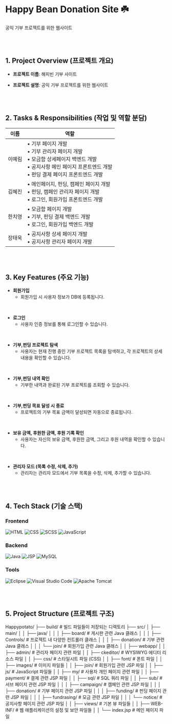 # Happy Bean Donation Site ☘️  
공익 기부 프로젝트를 위한 웹사이트  


<br><br>  


## 1. Project Overview (프로젝트 개요)  


- **프로젝트 이름**: 해피빈 기부 사이트  


- **프로젝트 설명**: 공익 기부 프로젝트를 위한 웹사이트  


<br><br>  


## 2. Tasks & Responsibilities (작업 및 역할 분담)

| 이름     | 역할                                                                                     |
| -------- | ---------------------------------------------------------------------------------------- |
| 이예림   | • 기부 페이지 개발 <br> • 기부 관리자 페이지 개발 <br> • 모금함 상세페이지 백엔드 개발 <br> • 공지사항 메인 페이지 프론트엔드 개발 <br> • 펀딩 결제 페이지 프론트엔드 개발 |
| 김혜진   | • 메인페이지, 펀딩, 캠페인 페이지 개발 <br> • 펀딩, 캠페인 관리자 페이지 개발 <br> • 로그인, 회원가입 프론트엔드 개발 |
| 한치영   | • 모금함 페이지 개발 <br> • 기부, 펀딩 결제 백엔드 개발 <br> • 로그인, 회원가입 백엔드 개발 |
| 장태욱   | • 공지사항 상세 페이지 개발 <br> • 공지사항 관리자 페이지 개발 |



<br><br>  


## 3. Key Features (주요 기능)  


- **회원가입**  
  - 회원가입 시 사용자 정보가 DB에 등록됩니다.  


<br>  


- **로그인**  
  - 사용자 인증 정보를 통해 로그인할 수 있습니다.  


<br>  


- **기부,펀딩 프로젝트 탐색**  
  - 사용자는 현재 진행 중인 기부 프로젝트 목록을 탐색하고, 각 프로젝트의 상세 내용을 확인할 수 있습니다.  


<br>  


- **기부,펀딩 내역 확인**  
  - 기부한 내역과 완료된 기부 프로젝트를 조회할 수 있습니다.

 
<br>  


- **기부,펀딩 목표 달성 시 종료**  
  - 프로젝트의 기부 목표 금액이 달성되면 자동으로 종료됩니다.

 
<br>  


- **보유 금액, 후원한 금액, 후원 기록 확인**  
  - 사용자는 자신의 보유 금액, 후원한 금액, 그리고 후원 내역을 확인할 수 있습니다.
 

<br>  


- **관리자 모드 (목록 수정, 삭제, 추가)**  
  - 관리자는 관리자 모드에서 기부 목록을 수정, 삭제, 추가할 수 있습니다.



<br><br>  


## 4. Tech Stack (기술 스택)

### Frontend
![HTML](https://img.shields.io/badge/HTML-E34F26?style=for-the-badge&logo=html5&logoColor=white)
![CSS](https://img.shields.io/badge/CSS-1572B6?style=for-the-badge&logo=css3&logoColor=white)
![SCSS](https://img.shields.io/badge/SCSS-CC6699?style=for-the-badge&logo=sass&logoColor=white)
![JavaScript](https://img.shields.io/badge/JavaScript-F7DF1E?style=for-the-badge&logo=javascript&logoColor=black)

### Backend
![Java](https://img.shields.io/badge/Java-007396?style=for-the-badge&logo=java&logoColor=white)
![JSP](https://img.shields.io/badge/JSP-007396?style=for-the-badge&logo=java&logoColor=white)
![MySQL](https://img.shields.io/badge/MySQL-4479A1?style=for-the-badge&logo=mysql&logoColor=white)

### Tools
![Eclipse](https://img.shields.io/badge/Eclipse-2C2255?style=for-the-badge&logo=eclipse&logoColor=white)
![Visual Studio Code](https://img.shields.io/badge/VS%20Code-007ACC?style=for-the-badge&logo=visual-studio-code&logoColor=white)
![Apache Tomcat](https://img.shields.io/badge/Tomcat-F8DC75?style=for-the-badge&logo=apache-tomcat&logoColor=black)



<br><br>  


## 5. Project Structure (프로젝트 구조)


Happypotato/ ├── build/ # 빌드 파일들이 저장되는 디렉토리 ├── src/ │ ├── main/ │ │ ├── java/ │ │ │ ├── board/ # 게시판 관련 Java 클래스 │ │ │ ├── Controls/ # 프로젝트 내 다양한 컨트롤러 클래스 │ │ │ ├── donation/ # 기부 관련 Java 클래스 │ │ │ └── join/ # 회원가입 관련 Java 클래스 │ │ ├── webapp/ │ │ ├── admin/ # 관리자 페이지 관련 파일 │ │ ├── ckeditor/ # WYSIWYG 에디터 리소스 파일 │ │ ├── css/ # 스타일시트 파일 (CSS) │ │ ├── font/ # 폰트 파일 │ │ ├── images/ # 이미지 파일들 │ │ ├── join/ # 회원가입 관련 JSP 파일 │ │ ├── js/ # JavaScript 파일들 │ │ ├── my/ # 사용자 개인 페이지 관련 파일 │ │ ├── payment/ # 결제 관련 JSP 파일 │ │ ├── sql/ # SQL 쿼리 파일 │ │ ├── sub/ # 서브 페이지 관련 JSP 파일 │ │ │ ├── campaign/ # 캠페인 관련 JSP 파일 │ │ │ ├── donation/ # 기부 페이지 관련 JSP 파일 │ │ │ ├── funding/ # 펀딩 페이지 관련 JSP 파일 │ │ │ ├── fundrasing/ # 모금 관련 JSP 파일 │ │ │ └── notice/ # 공지사항 페이지 관련 JSP 파일 │ │ ├── views/ # 기본 뷰 파일들 │ │ ├── WEB-INF/ # 웹 애플리케이션의 설정 및 보안 파일들 │ │ └── index.jsp # 메인 페이지 파일

